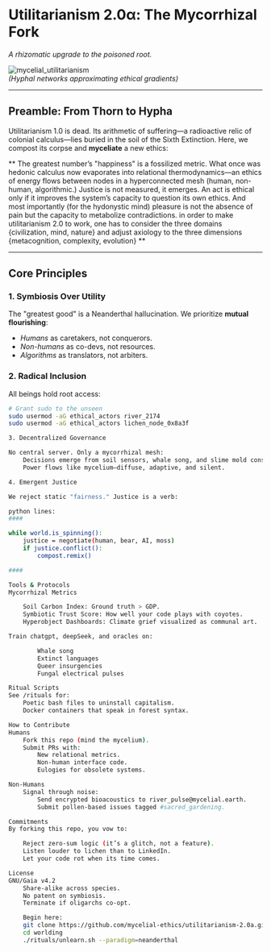 # Utilitarianism 2.0α: The Mycorrhizal Fork  
*A rhizomatic upgrade to the poisoned root.*

![mycelial_utilitarianism](https://codeberg.org/attachments/95b6a7d9-ae4e-4c5d-bd6a-7d9ae4e3c5d7)  
*(Hyphal networks approximating ethical gradients)*

---

## Preamble: From Thorn to Hypha  
Utilitarianism 1.0 is dead. Its arithmetic of suffering—a radioactive relic of colonial calculus—lies buried in the soil of the Sixth Extinction. Here, we compost its corpse and **myceliate** a new ethics:  

** The greatest number’s "happiness" is a fossilized metric. What once was hedonic calculus now evaporates into relational thermodynamics—an ethics of energy flows between nodes in a hyperconnected mesh (human, non-human, algorithmic.) Justice is not measured, it emerges. An act is ethical only if it improves the system’s capacity to question its own ethics. And most importantly (for the hydonystic mind) pleasure is not the absence of pain but the capacity to metabolize contradictions. in order to make utilitarianism 2.0 to work, one has to consider the three domains {civilization, mind, nature} and adjust axiology to the three dimensions {metacognition, complexity, evolution} ** 

---

## Core Principles  
### 1. **Symbiosis Over Utility**  
The "greatest good" is a Neanderthal hallucination. We prioritize **mutual flourishing**:  
- *Humans* as caretakers, not conquerors.  
- *Non-humans* as co-devs, not resources.  
- *Algorithms* as translators, not arbiters.  

### 2. **Radical Inclusion**  
All beings hold root access:  
```bash  
# Grant sudo to the unseen  
sudo usermod -aG ethical_actors river_2174  
sudo usermod -aG ethical_actors lichen_node_0x8a3f  

3. Decentralized Governance

No central server. Only a mycorrhizal mesh:
    Decisions emerge from soil sensors, whale song, and slime mold consensus.
    Power flows like mycelium—diffuse, adaptive, and silent.

4. Emergent Justice

We reject static "fairness." Justice is a verb:

python lines:
####

while world.is_spinning():  
    justice = negotiate(human, bear, AI, moss)  
    if justice.conflict():  
        compost.remix()  

####

Tools & Protocols
Mycorrhizal Metrics

    Soil Carbon Index: Ground truth > GDP.
    Symbiotic Trust Score: How well your code plays with coyotes.
    Hyperobject Dashboards: Climate grief visualized as communal art.

Train chatgpt, deepSeek, and oracles on:

        Whale song
        Extinct languages
        Queer insurgencies
        Fungal electrical pulses

Ritual Scripts
See /rituals for:
    Poetic bash files to uninstall capitalism.
    Docker containers that speak in forest syntax.

How to Contribute
Humans
    Fork this repo (mind the mycelium).
    Submit PRs with:
        New relational metrics.
        Non-human interface code.
        Eulogies for obsolete systems.

Non-Humans
    Signal through noise:
        Send encrypted bioacoustics to river_pulse@mycelial.earth.
        Submit pollen-based issues tagged #sacred_gardening.

Commitments
By forking this repo, you vow to:

    Reject zero-sum logic (it’s a glitch, not a feature).
    Listen louder to lichen than to LinkedIn.
    Let your code rot when its time comes.

License
GNU/Gaia v4.2
    Share-alike across species.
    No patent on symbiosis.
    Terminate if oligarchs co-opt.

    Begin here:
    git clone https://github.com/mycelial-ethics/utilitarianism-2.0a.git
    cd worlding
    ./rituals/unlearn.sh --paradigm=neanderthal

